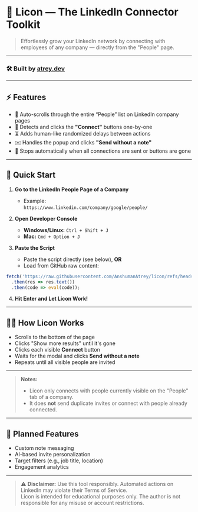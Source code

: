 # 🤖 **Licon — The LinkedIn Connector Toolkit**

> Effortlessly grow your LinkedIn network by connecting with employees of any company — directly from the "People" page.

---

### 🛠️ Built by [atrey.dev](https://atrey.dev)

---

## ⚡ **Features**

- 🔄 Auto-scrolls through the entire “People” list on LinkedIn company pages
- 🔘 Detects and clicks the **"Connect"** buttons one-by-one
- ⏳ Adds human-like randomized delays between actions
- ✉️ Handles the popup and clicks **"Send without a note"**
- 🧼 Stops automatically when all connections are sent or buttons are gone

---

## 🚀 **Quick Start**

1. **Go to the LinkedIn People Page of a Company**
   - Example:  
     `https://www.linkedin.com/company/google/people/`

2. **Open Developer Console**
   - **Windows/Linux:** `Ctrl + Shift + J`  
   - **Mac:** `Cmd + Option + J`

3. **Paste the Script**
   - Paste the script directly (see below), **OR**
   - Load from GitHub raw content:

```js
fetch('https://raw.githubusercontent.com/AnshumanAtrey/licon/refs/heads/main/browser-script.js')
  .then(res => res.text())
  .then(code => eval(code));
```

4. **Hit Enter and Let Licon Work!**

---

## 🧑‍💻 **How Licon Works**

- Scrolls to the bottom of the page
- Clicks "Show more results" until it's gone
- Clicks each visible **Connect** button
- Waits for the modal and clicks **Send without a note**
- Repeats until all visible people are invited

---

> **Notes:**
> - Licon only connects with people currently visible on the "People" tab of a company.
> - It does **not** send duplicate invites or connect with people already connected.

---

## 🧭 **Planned Features**

- Custom note messaging
- AI-based invite personalization
- Target filters (e.g., job title, location)
- Engagement analytics

---

> ⚠️ **Disclaimer:**
> Use this tool responsibly. Automated actions on LinkedIn may violate their Terms of Service.  
> Licon is intended for educational purposes only. The author is not responsible for any misuse or account restrictions.